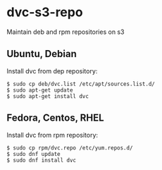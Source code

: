 # dvc-s3-repo
Maintain deb and rpm repositories on s3

## Ubuntu, Debian
Install dvc from dep repository:
```
$ sudo cp deb/dvc.list /etc/apt/sources.list.d/
$ sudo apt-get update
$ sudo apt-get install dvc
```

## Fedora, Centos, RHEL
Install dvc from rpm repository:
```
$ sudo cp rpm/dvc.repo /etc/yum.repos.d/
$ sudo dnf update
$ sudo dnf install dvc
```
